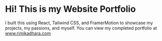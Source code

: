 # Hi! This is my Website Portfolio

I built this using React, Tailwind CSS, and FramerMotion to showcase my projects, my passions, and myself. You can view my completed portfolio at www.rimikadhara.com
